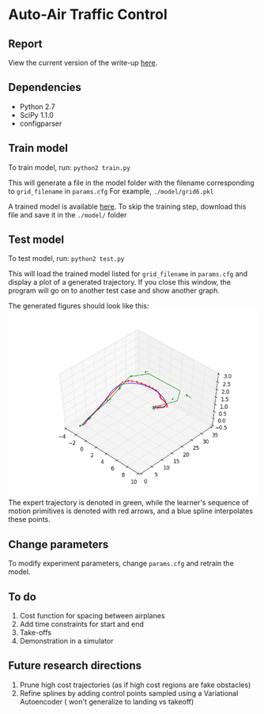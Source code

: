 # Auto-Air Traffic Control

## Report
View the current version of the write-up [here](https://www.overleaf.com/read/fkygphjtxkwf).

## Dependencies

- Python 2.7
- SciPy 1.1.0
- configparser

## Train model
To train model, run:
`python2 train.py`

This will generate a file in the model folder with the filename corresponding to `grid_filename` in `params.cfg`
For example, `./model/grid6.pkl`

A trained model is available [here]().
To skip the training step, download this file and save it in the `./model/` folder

## Test model
To test model, run:
`python2 test.py`

This will load the trained model listed for `grid_filename` in `params.cfg` and display a plot of a generated trajectory. 
If you close this window, the program will go on to another test case and show another graph. 

The generated figures should look like this:
![alt text](https://github.com/katetolstaya/flight_data/blob/master/traj.png "Expert and learned trajectory")
The expert trajectory is denoted in green, while the learner's sequence of motion primitives is denoted with red arrows, and a blue spline interpolates these points. 


## Change parameters
To modify experiment parameters, change `params.cfg` and retrain the model.

## To do
1) Cost function for spacing between airplanes
2) Add time constraints for start and end
3) Take-offs
4) Demonstration in a simulator

## Future research directions

1) Prune high cost trajectories (as if high cost regions are fake obstacles)
3) Refine splines by adding control points sampled using a Variational Autoencoder ( won't generalize to landing vs takeoff)
